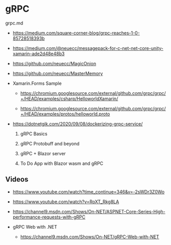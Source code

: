 # gRPC

grpc.md

*   https://medium.com/square-corner-blog/grpc-reaches-1-0-85728518393b


*   https://medium.com/@neuecc/messagepack-for-c-net-net-core-unity-xamarin-ade2d48e48b3

*   https://github.com/neuecc/MagicOnion

*   https://github.com/neuecc/MasterMemory

*   Xamarin.Forms Sample

    *   https://chromium.googlesource.com/external/github.com/grpc/grpc/+/HEAD/examples/csharp/HelloworldXamarin/

    *   https://chromium.googlesource.com/external/github.com/grpc/grpc/+/HEAD/examples/protos/helloworld.proto

*   https://dotnetgik.com/2020/09/08/dockerizing-grpc-service/

    1.  gRPC Basics

    2.  gRPC Protobuff and beyond

    3.  gRPC + Blazor server

    4.  To Do App with Blazor wasm and gRPC
    
## Videos

*   https://www.youtube.com/watch?time_continue=346&v=-2sWDr3Z0Wo

*   https://www.youtube.com/watch?v=RoXT_Rkg8LA

*   https://channel9.msdn.com/Shows/On-NET/ASPNET-Core-Series-High-performance-requests-with-gRPC

*   gRPC Web with .NET

    *   https://channel9.msdn.com/Shows/On-NET/gRPC-Web-with-NET
